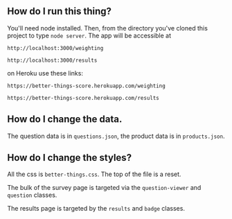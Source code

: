 ## How do I run this thing?

You'll need node installed.  Then, from the directory you've cloned this
project to type `node server`.  The app will be accessible at

`http://localhost:3000/weighting`

`http://localhost:3000/results`

on Heroku use these links:

`https://better-things-score.herokuapp.com/weighting`

`https://better-things-score.herokuapp.com/results`


## How do I change the data.

The question data is in `questions.json`, the product data is in
`products.json`.

## How do I change the styles?

All the css is `better-things.css`.  The top of the file is a reset.

The bulk of the survey page is targeted via the `question-viewer` and
`question` classes.

The results page is targeted by the `results` and `badge` classes.
